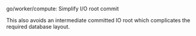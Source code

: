 go/worker/compute: Simplify I/O root commit

This also avoids an intermediate committed IO root which complicates the
required database layout.
